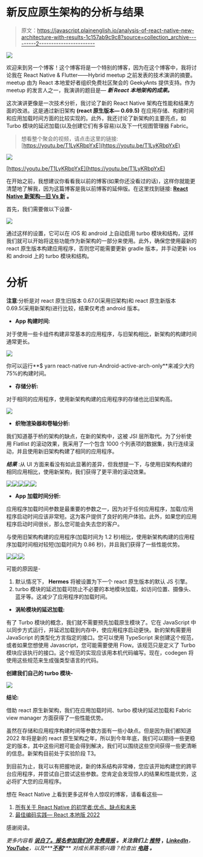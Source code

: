 # 新反应原生架构的分析与结果

> 原文：<https://javascript.plainenglish.io/analysis-of-react-native-new-architecture-with-results-1c157ab9c9c8?source=collection_archive---------2----------------------->

![](img/7474652076a27c83d38786ab1bd6ef59.png)

欢迎来到另一个博客！这个博客将是一个特别的博客，因为在这个博客中，我将讨论我在 React Native & Flutter——Hybrid meetup 之前发表的技术演讲的摘要。meetup 由为 React 本地爱好者组织免费社区聚会的 GeekyAnts 提供支持。作为 meetup 的发言人之一，我演讲的题目是— ***新 React 本地架构的成果。***

这次演讲更像是一次技术分析，我讨论了新的 React Native 架构在性能和结果方面的改进。这是通过新旧架构 **(react 原生版本— 0.69.5)** 在应用存储、构建时间和应用加载时间方面的比较实现的。此外，我还讨论了新架构的主要亮点，如 Turbo 模块的延迟加载(以及创建它们有多容易)以及下一代视图管理器 Fabric。

> 想看整个聚会的视频，请点击这里的链接:[https://youtu.be/T1LyKRbpYxE](https://youtu.be/T1LyKRbpYxE)

![](img/277c726bf15c4fbb6a78ff479fc44f4f.png)

[https://youtu.be/T1LyKRbpYxE](https://youtu.be/T1LyKRbpYxE)

在开始之前，我想建议你看看我以前的博客(如果你还没看过的话)，这样你就能更清楚地了解我，因为这篇博客是我以前博客的延伸版。在这里找到链接: [**React Native 新架构—旧 Vs 新**](/react-native-new-architecture-old-vs-new-d0130f42bc79?source=your_stories_page-------------------------------------) **。**

首先，我们需要做以下设置-

![](img/68d44d6c1221afffd5e60f81a4e6f861.png)

通过这样的设置，它可以在 iOS 和 android 上自动启用 turbo 模块和结构，这样我们就可以开始将这些功能作为新架构的一部分来使用。此外，确保您使用最新的 react 原生版本构建应用程序，否则您可能需要更新 gradle 版本，并手动更新 ios 和 android 上的 turbo 模块和结构。

# **分析**

**注意**:分析是对 react 原生旧版本 0.67.0(采用旧架构)和 react 原生新版本 0.69.5(采用新架构)进行比较，结果仅考虑 android 版本。

*   **App 构建时间:**

对于使用一些卡组件构建非常基本的应用程序，与旧架构相比，新架构的构建时间通常更长。

![](img/3d2add348b077fc4de81581cae3228ef.png)

你可以运行**$ yarn react-native run-Android-active-arch-only**来减少大约 75%的构建时间。

*   **存储分析:**

对于相同的应用程序，使用新架构构建的应用程序的存储也比旧架构高。

![](img/97abc58d4068ab92b3a1724ddcb08dbe.png)

*   **织物渲染器和卷轴分析:**

我们知道基于桥的架构的缺点，在新的架构中，这被 JSI 层所取代。为了分析使用 Flatlist 的滚动效果，我采用了一个包含 1000 个列表项的数据集，执行连续滚动，并且使用新旧架构构建了相同的应用程序。

***结果*** :从 UI 方面来看没有如此显著的差异，但我想提一下，与使用旧架构构建的相同应用相比，使用新架构，我们获得了更平滑的滚动效果。

![](img/4a1a19904aa6ecda1013c65683ce8263.png)![](img/04e8c5e428b61e6f09a8289cd3b07cd4.png)![](img/1fce5875386f794f18ef9fdb818a9a62.png)![](img/e537218e4cebaa46aef4f3521e0c51ea.png)![](img/6b5434ee4dcb5048aa2629335ef937e4.png)

*   **App 加载时间分析:**

应用程序加载时间参数是最重要的参数之一，因为对于任何应用程序，加载/应用程序启动时间应该非常短。这为客户提供了良好的用户体验。此外，如果您的应用程序启动时间很长，那么您可能会失去您的客户。

与使用旧架构构建的应用程序(加载时间为 1.2 秒)相比，使用新架构构建的应用程序加载时间相对较短(加载时间为 0.86 秒)，并且我们获得了一些性能优势。

![](img/4a1a19904aa6ecda1013c65683ce8263.png)![](img/a5f37b68dcb7f6d73377f4577d76dea4.png)![](img/37cfa12b76a048f9474d02a7774b9d53.png)

可能的原因是-

1.  默认情况下， **Hermes** 将被设置为下一个 react 原生版本的默认 JS 引擎。
2.  turbo 模块的延迟加载可防止不必要的本地模块加载，如访问位置、摄像头、蓝牙等。这减少了应用程序的加载时间。

*   **涡轮模块的延迟加载:**

有了 Turbo 模块的概念，我们就不需要预先加载原生模块了。它在 JavaScript 中以同步方式运行，并延迟加载到内存中，使应用程序启动更快。新的架构需要用 JavaScript 的类型化方言指定的接口。您可以使用 TypeScript 来创建这个规范，或者如果您想使用 Javascript，您可能需要使用 Flow。该规范只是定义了 Turbo 模块应该执行的接口。这个规范的实现应该用本机代码编写。现在，codegen 将使用这些规范来生成强类型语言的代码。

**创建我们自己的 turbo 模块-**

![](img/f4362bf28fb0060e9c77c2494ca69b36.png)

**结论:**

借助 react 原生新架构，我们在应用加载时间、turbo 模块的延迟加载和 Fabric view manager 方面获得了一些性能优势。

虽然在存储和应用程序构建时间等参数方面有一些小缺点。但是因为我们都知道 2022 年将是新的 react 原生架构之年，所以到今年年底，我们可以期待一些更稳定的版本，其中这些问题可能会得到解决，我们可以围绕这些空间获得一些更清晰的信息。新架构目前处于实验阶段 T3。

到目前为止，我可以有把握地说，新的体系结构非常棒，您应该开始构建您的跨平台应用程序，并尝试自己尝试这些参数。您肯定会发现惊人的结果和性能优势，这必将扩大您的应用程序。

想在 React Native 上看到更多这样令人惊叹的博客，请看看这些—

1.  [所有关于 React Native 的初学者:优点、缺点和未来](/a-beginners-friendly-article-on-react-native-simply-explained-f3098b1873ec?source=your_stories_page-------------------------------------)
2.  [最佳编码实践— React 本地版 2022](/best-coding-practices-react-native-edition-2022-da833c8161de?source=your_stories_page-------------------------------------)

感谢阅读。

*更多内容看* [***说白了。报名参加我们的***](https://plainenglish.io/) **[***免费周报***](http://newsletter.plainenglish.io/) *。关注我们上* [***推特***](https://twitter.com/inPlainEngHQ) ，[***LinkedIn***](https://www.linkedin.com/company/inplainenglish/)***，***[***YouTube***](https://www.youtube.com/channel/UCtipWUghju290NWcn8jhyAw)***，以及****[***不和***](https://discord.gg/GtDtUAvyhW)*** *对成长黑客感兴趣？检查出* [***电路***](https://circuit.ooo/) ***。***